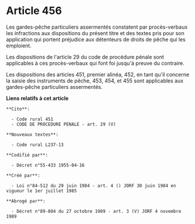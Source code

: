 # Article 456

Les gardes-pêche particuliers assermentés constatent par procès-verbaux les infractions aux dispositions du présent titre et
des textes pris pour son application qui portent préjudice aux détenteurs de droits de pêche qui les emploient.

Les dispositions de l'article 29 du code de procédure pénale sont applicables à ces procès-verbaux qui font foi jusqu'à
preuve du contraire.

Les dispositions des articles 451, premier alinéa, 452, en tant qu'il concerne la saisie des instruments de pêche, 453, 454,
et 455 sont applicables aux gardes-pêche particuliers assermentés.

**Liens relatifs à cet article**

	**Cite**:

	  - Code rural 451
	  - CODE DE PROCEDURE PENALE - art. 29 (V)

	**Nouveaux textes**:

	  - Code rural L237-13

	**Codifié par**:

	  - Décret n°55-433 1955-04-16

	**Créé par**:

	  - Loi n°84-512 du 29 juin 1984 - art. 4 () JORF 30 juin 1984 en vigueur le 1er juillet 1985

	**Abrogé par**:

	  - Décret n°89-804 du 27 octobre 1989 - art. 3 (V) JORF 4 novembre 1989
